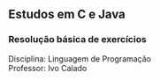 ## Estudos em C e Java
### Resolução básica de exercícios
Disciplina: Linguagem de Programação </br>
Professor: Ivo Calado
